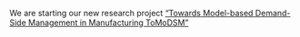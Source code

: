 ---
---

We are starting our new research project [“Towards Model-based Demand-Side Management in Manufacturing ToMoDSM”]({{'/projects/tomodsm'}})